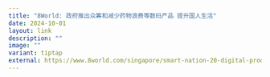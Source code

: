 ```yaml
---
title: "8World: 政府推出众筹和减少药物浪费等数码产品 提升国人生活"
date: 2024-10-01
layout: link
description: ""
image: ""
variant: tiptap
external: https://www.8world.com/singapore/smart-nation-20-digital-products-2581171
---
```

